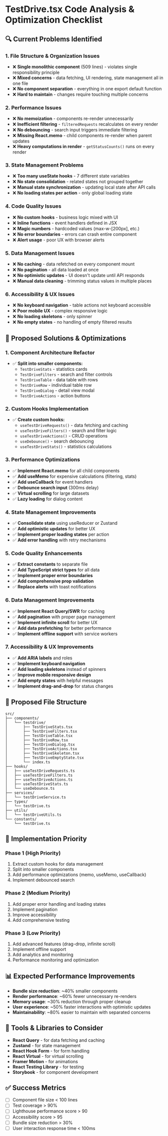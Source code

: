 # TestDrive.tsx Code Analysis & Optimization Checklist

## 🔍 Current Problems Identified

### 1. **File Structure & Organization Issues**

- ❌ **Single monolithic component** (509 lines) - violates single responsibility principle
- ❌ **Mixed concerns** - data fetching, UI rendering, state management all in one file
- ❌ **No component separation** - everything in one export default function
- ❌ **Hard to maintain** - changes require touching multiple concerns

### 2. **Performance Issues**

- ❌ **No memoization** - components re-render unnecessarily
- ❌ **Inefficient filtering** - `filteredRequests` recalculates on every render
- ❌ **No debouncing** - search input triggers immediate filtering
- ❌ **Missing React.memo** - child components re-render when parent updates
- ❌ **Heavy computations in render** - `getStatusCounts()` runs on every render

### 3. **State Management Problems**

- ❌ **Too many useState hooks** - 7 different state variables
- ❌ **No state consolidation** - related states not grouped together
- ❌ **Manual state synchronization** - updating local state after API calls
- ❌ **No loading states per action** - only global loading state

### 4. **Code Quality Issues**

- ❌ **No custom hooks** - business logic mixed with UI
- ❌ **Inline functions** - event handlers defined in JSX
- ❌ **Magic numbers** - hardcoded values (max-w-[200px], etc.)
- ❌ **No error boundaries** - errors can crash entire component
- ❌ **Alert usage** - poor UX with browser alerts

### 5. **Data Management Issues**

- ❌ **No caching** - data refetched on every component mount
- ❌ **No pagination** - all data loaded at once
- ❌ **No optimistic updates** - UI doesn't update until API responds
- ❌ **Manual data cleaning** - trimming status values in multiple places

### 6. **Accessibility & UX Issues**

- ❌ **No keyboard navigation** - table actions not keyboard accessible
- ❌ **Poor mobile UX** - complex responsive logic
- ❌ **No loading skeletons** - only spinner
- ❌ **No empty states** - no handling of empty filtered results

## 🚀 Proposed Solutions & Optimizations

### 1. **Component Architecture Refactor**

- ✅ **Split into smaller components:**
  - `TestDriveStats` - statistics cards
  - `TestDriveFilters` - search and filter controls
  - `TestDriveTable` - data table with rows
  - `TestDriveRow` - individual table row
  - `TestDriveDialog` - detail view modal
  - `TestDriveActions` - action buttons

### 2. **Custom Hooks Implementation**

- ✅ **Create custom hooks:**
  - `useTestDriveRequests()` - data fetching and caching
  - `useTestDriveFilters()` - search and filter logic
  - `useTestDriveActions()` - CRUD operations
  - `useDebounce()` - search debouncing
  - `useTestDriveStats()` - statistics calculations

### 3. **Performance Optimizations**

- ✅ **Implement React.memo** for all child components
- ✅ **Add useMemo** for expensive calculations (filtering, stats)
- ✅ **Add useCallback** for event handlers
- ✅ **Debounce search input** (300ms delay)
- ✅ **Virtual scrolling** for large datasets
- ✅ **Lazy loading** for dialog content

### 4. **State Management Improvements**

- ✅ **Consolidate state** using useReducer or Zustand
- ✅ **Add optimistic updates** for better UX
- ✅ **Implement proper loading states** per action
- ✅ **Add error handling** with retry mechanisms

### 5. **Code Quality Enhancements**

- ✅ **Extract constants** to separate file
- ✅ **Add TypeScript strict types** for all data
- ✅ **Implement proper error boundaries**
- ✅ **Add comprehensive prop validation**
- ✅ **Replace alerts** with toast notifications

### 6. **Data Management Improvements**

- ✅ **Implement React Query/SWR** for caching
- ✅ **Add pagination** with proper page management
- ✅ **Implement infinite scroll** for better UX
- ✅ **Add data prefetching** for better performance
- ✅ **Implement offline support** with service workers

### 7. **Accessibility & UX Improvements**

- ✅ **Add ARIA labels** and roles
- ✅ **Implement keyboard navigation**
- ✅ **Add loading skeletons** instead of spinners
- ✅ **Improve mobile responsive design**
- ✅ **Add empty states** with helpful messages
- ✅ **Implement drag-and-drop** for status changes

## 📁 Proposed File Structure

```
src/
├── components/
│   └── testdrive/
│       ├── TestDriveStats.tsx
│       ├── TestDriveFilters.tsx
│       ├── TestDriveTable.tsx
│       ├── TestDriveRow.tsx
│       ├── TestDriveDialog.tsx
│       ├── TestDriveActions.tsx
│       ├── TestDriveSkeleton.tsx
│       ├── TestDriveEmptyState.tsx
│       └── index.ts
├── hooks/
│   ├── useTestDriveRequests.ts
│   ├── useTestDriveFilters.ts
│   ├── useTestDriveActions.ts
│   ├── useTestDriveStats.ts
│   └── useDebounce.ts
├── services/
│   └── testDriveService.ts
├── types/
│   └── testDrive.ts
├── utils/
│   └── testDriveUtils.ts
└── constants/
    └── testDrive.ts
```

## 🎯 Implementation Priority

### Phase 1 (High Priority)

1. Extract custom hooks for data management
2. Split into smaller components
3. Add performance optimizations (memo, useMemo, useCallback)
4. Implement debounced search

### Phase 2 (Medium Priority)

1. Add proper error handling and loading states
2. Implement pagination
3. Improve accessibility
4. Add comprehensive testing

### Phase 3 (Low Priority)

1. Add advanced features (drag-drop, infinite scroll)
2. Implement offline support
3. Add analytics and monitoring
4. Performance monitoring and optimization

## 📊 Expected Performance Improvements

- **Bundle size reduction**: ~40% smaller components
- **Render performance**: ~60% fewer unnecessary re-renders
- **Memory usage**: ~30% reduction through proper cleanup
- **User experience**: ~50% faster interactions with optimistic updates
- **Maintainability**: ~80% easier to maintain with separated concerns

## 🔧 Tools & Libraries to Consider

- **React Query** - for data fetching and caching
- **Zustand** - for state management
- **React Hook Form** - for form handling
- **React Virtual** - for virtual scrolling
- **Framer Motion** - for animations
- **React Testing Library** - for testing
- **Storybook** - for component development

## ✅ Success Metrics

- [ ] Component file size < 100 lines
- [ ] Test coverage > 90%
- [ ] Lighthouse performance score > 90
- [ ] Accessibility score > 95
- [ ] Bundle size reduction > 30%
- [ ] User interaction response time < 100ms
